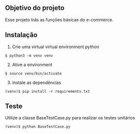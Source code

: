 ## Objetivo do projeto

Esse projeto trás as funções básicas do e-commerce.


## Instalação

 1. Crie uma virtual virtual environment python
 
 `$ python3 -m venv venv`
 
 2. Ative a environment
 
 `$ source venv/bin/activate`
 
 3. Instale as dependências
 
 `(venv)$ pip install -r requirements.txt`

## Teste

Utilize a classe BaseTestCase.py para realizar os testes unitários

`(venv)$ python BaseTestCase.py`